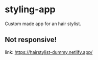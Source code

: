 # styling-app

Custom made app for an hair stylist. 

## Not responsive!

link: https://hairstylist-dummy.netlify.app/
